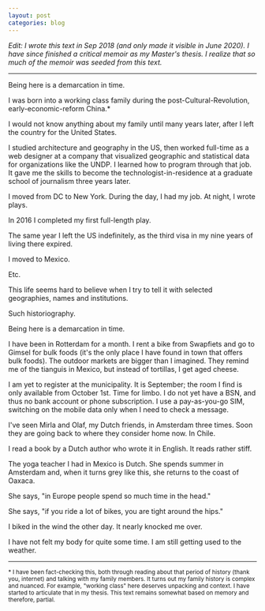 ```yaml
---
layout: post
categories: blog
---
```


_Edit: I wrote this text in Sep 2018 (and only made it visible in June 2020). I have since finished a critical memoir as my Master's thesis. I realize that so much of the memoir was seeded from this text._

<hr>

Being here is a demarcation in time.

I was born into a working class family during the post-Cultural-Revolution, early-economic-reform China.*

I would not know anything about my family until many years later, after I left the country for the United States.

I studied architecture and geography in the US, then worked full-time as a web designer at a company that visualized geographic and statistical data for organizations like the UNDP. I learned how to program through that job. It gave me the skills to become the technologist-in-residence at a graduate school of journalism three years later.

I moved from DC to New York. During the day, I had my job. At night, I wrote plays.

In 2016 I completed my first full-length play.

The same year I left the US indefinitely, as the third visa in my nine years of living there expired.

I moved to Mexico. 

Etc.

This life seems hard to believe when I try to tell it with selected geographies, names and institutions.

Such historiography.

Being here is a demarcation in time.

I have been in Rotterdam for a month. I rent a bike from Swapfiets and go to Gimsel for bulk foods (it's the only place I have found in town that offers bulk foods). The outdoor markets are bigger than I imagined. They remind me of the tianguis in Mexico, but instead of tortillas, I get aged cheese.

I am yet to register at the municipality. It is September; the room I find is only available from October 1st. Time for limbo. I do not yet have a BSN, and thus no bank account or phone subscription. I use a pay-as-you-go SIM, switching on the mobile data only when I need to check a message.

I've seen Mirla and Olaf, my Dutch friends, in Amsterdam three times. Soon they are going back to where they consider home now. In Chile.

I read a book by a Dutch author who wrote it in English. It reads rather stiff.

The yoga teacher I had in Mexico is Dutch. She spends summer in Amsterdam and, when it turns grey like this, she returns to the coast of Oaxaca.

She says, "in Europe people spend so much time in the head."

She says, "if you ride a lot of bikes, you are tight around the hips."

I biked in the wind the other day. It nearly knocked me over.

I have not felt my body for quite some time. I am still getting used to the weather.

<hr>


<small>* I have been fact-checking this, both through reading about that period of history (thank you, internet) and talking with my family members. It turns out my family history is complex and nuanced. For example, "working class" here deserves unpacking and context. I have started to articulate that in my thesis. This text remains somewhat based on memory and therefore, partial.</small>

